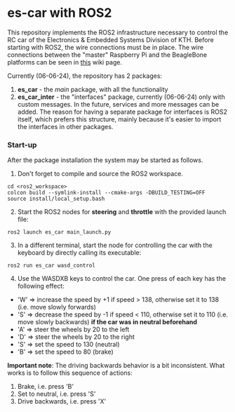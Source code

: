 # es-car with ROS2
This repository implements the ROS2 infrastructure necessary to control the RC car of the Electronics & Embedded Systems Division of KTH.
Before starting with ROS2, the wire connections must be in place. The wire connections between the "master" Raspberry Pi and the BeagleBone platforms can be seen in [this](https://github.com/RaduLucianR/ros2-es-car/wiki/Wire-connections) wiki page.

Currently (06-06-24), the repository has 2 packages:
1. **es_car** - the *main* package, with all the functionality
2. **es_car_inter** - the "interfaces" package, currently (06-06-24) only with custom messages. In the future, services and more messages can be added. The reason for having a separate package for interfaces is ROS2 itself, which prefers this structure, mainly because it's easier to import the interfaces in other packages.


### Start-up
After the package installation the system may be started as follows.
1. Don't forget to compile and source the ROS2 workspace.
```
cd <ros2_workspace>
colcon build --symlink-install --cmake-args -DBUILD_TESTING=OFF
source install/local_setup.bash
```

2. Start the ROS2 nodes for **steering** and **throttle** with the provided launch file:
```
ros2 launch es_car main_launch.py
```

3. In a different terminal, start the node for controlling the car with the keyboard by directly calling its executable:
```
ros2 run es_car wasd_control
```

4. Use the WASDXB keys to control the car. One press of each key has the following effect:
  - 'W' => increase the speed by +1 if speed > 138, otherwise set it to 138 (i.e. move slowly forwards)
  - 'S' => decrease the speed by -1 if speed < 110, otherwise set it to 110 (i.e. move slowly backwards) **if the car was in neutral beforehand**
  - 'A' => steer the wheels by 20 to the left
  - 'D' => steer the wheels by 20 to the right
  - 'S' => set the speed to 130 (neutral)
  - 'B' => set the speed to 80 (brake)

**Important note**: The driving backwards behavior is a bit inconsistent. What works is to follow this sequence of actions:
1. Brake, i.e. press 'B'
2. Set to neutral, i.e. press 'S'
3. Drive backwards, i.e. press 'X'
